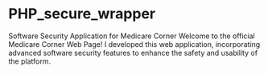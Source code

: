 # PHP_secure_wrapper
 Software Security Application for Medicare Corner
 Welcome to the official Medicare Corner Web Page! I developed this web application, incorporating advanced software security features to enhance the safety and usability of the platform.
